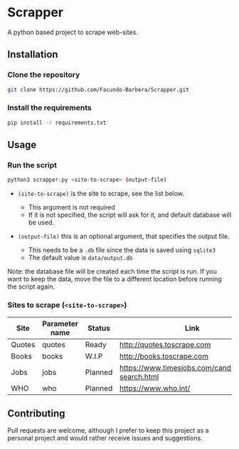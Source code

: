 # Scrapper
A python based project to scrape web-sites.

## Installation
### Clone the repository
```bash
git clone https://github.com/Facundo-Barbera/Scrapper.git
```

### Install the requirements
```bash
pip install -r requirements.txt
```

## Usage
### Run the script
```bash
python3 scrapper.py <site-to-scrape> (output-file)
```

- `(site-to-scrape)` is the site to scrape, see the list below. 
  - This argument is not required
  - If it is not specified, the script will ask for it, and default database will be used.

- `(output-file)` this is an optional argument, that specifies the output file.
  - This needs to be a `.db` file since the data is saved using `sqlite3`
  - The default value is `data/output.db`


Note: the database file will be created each time the script is run. 
If you want to keep the data, move the file to a different location before running the script again.

### Sites to scrape (`<site-to-scrape>`)
| Site   | Parameter name | Status  | Link                                                |
|--------|----------------|---------|-----------------------------------------------------|
| Quotes | quotes         | Ready   | http://quotes.toscrape.com                          |
| Books  | books          | W.I.P   | http://books.toscrape.com                           |
| Jobs   | jobs           | Planned | https://www.timesjobs.com/candidate/job-search.html |
| WHO    | who            | Planned | https://www.who.int/                                |

## Contributing
Pull requests are welcome, 
although I prefer to keep this project as a personal project and would rather receive issues and suggestions.